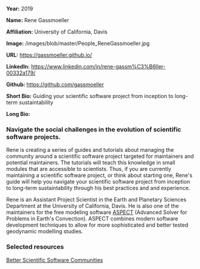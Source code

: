 **Year:** 2019

**Name:** Rene Gassmoeller

**Affiliation:** University of California, Davis

**Image:** /images/blob/master/People_ReneGassmoeller.jpg

**URL:** https://gassmoeller.github.io/

**LinkedIn:** https://www.linkedin.com/in/rene-gassm%C3%B6ller-00332a179/ 

**Github:** https://github.com/gassmoeller

**Short Bio:** Guiding your scientific software project from inception to long-term sustaintability 

**Long Bio:** <h3>Navigate the social challenges in the evolution of scientific software projects.</h3> 
Rene is creating a series of guides and tutorials about managing the community around a scientific software project targeted for maintainers and potential maintainers. The tutorials will teach this knowledge in small modules that are accessible to scientists. Thus, if you are currently maintaining a scientific software project, or think about starting one, Rene's guide will help you navigate your scientific software project from inception to long-term sustaintability through his best practices and and experience.  

Rene is an Assistant Project Scientist in the Earth and Planetary Sciences Department at the University of California, Davis.  He is also one of the maintainers for the free modeling software <a href="http://aspect.geodynamics.org/">ASPECT</a> (Advanced Solver for Problems in Earth's Convection). ASPECT combines modern software development techniques to allow for more sophisticated and better tested geodynamic modelling studies.

### Selected resources

<a href="https://github.com/gassmoeller/BSSC " class="link-row">Better Scientific Software Communities</a>

